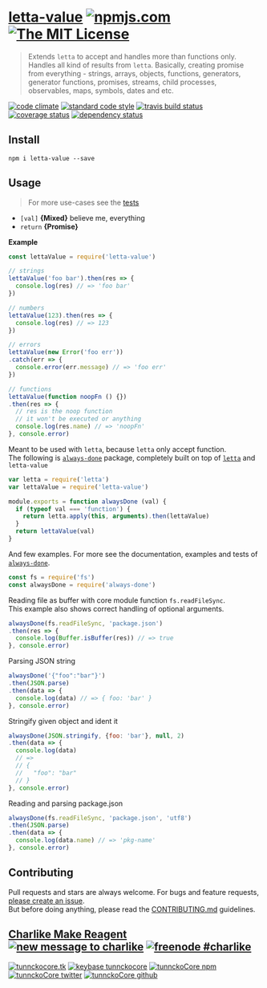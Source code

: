 # [letta-value][author-www-url] [![npmjs.com][npmjs-img]][npmjs-url] [![The MIT License][license-img]][license-url] 

> Extends `letta` to accept and handles more than functions only. Handles all kind of results from `letta`. Basically, creating promise from everything - strings, arrays, objects, functions, generators, generator functions, promises, streams, child processes, observables, maps, symbols, dates and etc.

[![code climate][codeclimate-img]][codeclimate-url] [![standard code style][standard-img]][standard-url] [![travis build status][travis-img]][travis-url] [![coverage status][coveralls-img]][coveralls-url] [![dependency status][david-img]][david-url]


## Install
```
npm i letta-value --save
```


## Usage
> For more use-cases see the [tests](./test.js)

- `[val]` **{Mixed}** believe me, everything
- `return` **{Promise}**

**Example**

```js
const lettaValue = require('letta-value')

// strings
lettaValue('foo bar').then(res => {
  console.log(res) // => 'foo bar'
})

// numbers
lettaValue(123).then(res => {
  console.log(res) // => 123
})

// errors
lettaValue(new Error('foo err'))
.catch(err => {
  console.error(err.message) // => 'foo err'
})

// functions
lettaValue(function noopFn () {})
.then(res => {
  // res is the noop function
  // it won't be executed or anything
  console.log(res.name) // => 'noopFn'
}, console.error)
```

Meant to be used with `letta`, because `letta` only accept function.  
The following is [`always-done`](https://github.com/hybridables/always-done) package, completely built on top of [`letta`](https://github.com/hybridables/letta) and `letta-value`

```js
var letta = require('letta')
var lettaValue = require('letta-value')

module.exports = function alwaysDone (val) {
  if (typeof val === 'function') {
    return letta.apply(this, arguments).then(lettaValue)
  }
  return lettaValue(val)
}
```

And few examples. For more see the documentation, examples and tests of [`always-done`](https://github.com/hybridables/always-done).

```js
const fs = require('fs')
const alwaysDone = require('always-done')
```

Reading file as buffer with core module function `fs.readFileSync`.  
This example also shows correct handling of optional arguments.

```js
alwaysDone(fs.readFileSync, 'package.json')
.then(res => {
  console.log(Buffer.isBuffer(res)) // => true
}, console.error)
```

Parsing JSON string

```js
alwaysDone('{"foo":"bar"}')
.then(JSON.parse)
.then(data => {
  console.log(data) // => { foo: 'bar' }
}, console.error)
```

Stringify given object and ident it

```js
alwaysDone(JSON.stringify, {foo: 'bar'}, null, 2)
.then(data => {
  console.log(data)
  // =>
  // {
  //   "foo": "bar"
  // }
}, console.error)
```

Reading and parsing package.json

```js
alwaysDone(fs.readFileSync, 'package.json', 'utf8')
.then(JSON.parse)
.then(data => {
  console.log(data.name) // => 'pkg-name'
}, console.error)
```

## Contributing
Pull requests and stars are always welcome. For bugs and feature requests, [please create an issue](https://github.com/hybridables/letta-value/issues/new).  
But before doing anything, please read the [CONTRIBUTING.md](./CONTRIBUTING.md) guidelines.


## [Charlike Make Reagent](http://j.mp/1stW47C) [![new message to charlike][new-message-img]][new-message-url] [![freenode #charlike][freenode-img]][freenode-url]

[![tunnckocore.tk][author-www-img]][author-www-url] [![keybase tunnckocore][keybase-img]][keybase-url] [![tunnckoCore npm][author-npm-img]][author-npm-url] [![tunnckoCore twitter][author-twitter-img]][author-twitter-url] [![tunnckoCore github][author-github-img]][author-github-url]


[npmjs-url]: https://www.npmjs.com/package/letta-value
[npmjs-img]: https://img.shields.io/npm/v/letta-value.svg?label=letta-value

[license-url]: https://github.com/hybridables/letta-value/blob/master/LICENSE.md
[license-img]: https://img.shields.io/badge/license-MIT-blue.svg


[codeclimate-url]: https://codeclimate.com/github/hybridables/letta-value
[codeclimate-img]: https://img.shields.io/codeclimate/github/hybridables/letta-value.svg

[travis-url]: https://travis-ci.org/hybridables/letta-value
[travis-img]: https://img.shields.io/travis/hybridables/letta-value.svg

[coveralls-url]: https://coveralls.io/r/hybridables/letta-value
[coveralls-img]: https://img.shields.io/coveralls/hybridables/letta-value.svg

[david-url]: https://david-dm.org/hybridables/letta-value
[david-img]: https://img.shields.io/david/hybridables/letta-value.svg

[standard-url]: https://github.com/feross/standard
[standard-img]: https://img.shields.io/badge/code%20style-standard-brightgreen.svg


[author-www-url]: http://www.tunnckocore.tk
[author-www-img]: https://img.shields.io/badge/www-tunnckocore.tk-fe7d37.svg

[keybase-url]: https://keybase.io/tunnckocore
[keybase-img]: https://img.shields.io/badge/keybase-tunnckocore-8a7967.svg

[author-npm-url]: https://www.npmjs.com/~tunnckocore
[author-npm-img]: https://img.shields.io/badge/npm-~tunnckocore-cb3837.svg

[author-twitter-url]: https://twitter.com/tunnckoCore
[author-twitter-img]: https://img.shields.io/badge/twitter-@tunnckoCore-55acee.svg

[author-github-url]: https://github.com/tunnckoCore
[author-github-img]: https://img.shields.io/badge/github-@tunnckoCore-4183c4.svg

[freenode-url]: http://webchat.freenode.net/?channels=charlike
[freenode-img]: https://img.shields.io/badge/freenode-%23charlike-5654a4.svg

[new-message-url]: https://github.com/tunnckoCore/ama
[new-message-img]: https://img.shields.io/badge/ask%20me-anything-green.svg
